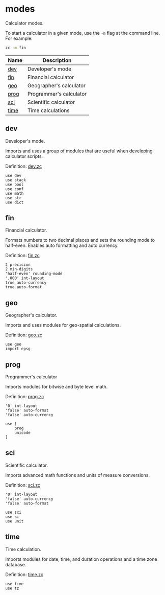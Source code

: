 # modes

Calculator modes.

To start a calculator in a given mode, use the `-m` flag at the command line.
For example:

```bash
zc -m fin
```

| Name            | Description
|-----------------|------------------
| [dev](#dev)     | Developer's mode
| [fin](#fin)     | Financial calculator
| [geo](#geo)     | Geographer's calculator
| [prog](#prog)   | Programmer's calculator
| [sci](#sci)     | Scientific calculator
| [time](#time)   | Time calculations

## dev

Developer's mode.

Imports and uses a group of modules that are useful when developing
calculator scripts.

Definition: [dev.zc](../internal/modes/dev.zc)

```
use dev
use stack
use bool
use conf
use math
use str
use dict
```

## fin

Financial calculator.

Formats numbers to two decimal places and sets the rounding mode to half-even.
Enables auto formatting and auto currency.

Definition: [fin.zc](../internal/modes/fin.zc)

```
2 precision
2 min-digits
'half-even' rounding-mode
',000' int-layout
true auto-currency
true auto-format
```

## geo

Geographer's calculator.

Imports and uses modules for geo-spatial calculations.

Definition: [geo.zc](../internal/modes/geo.zc)

```
use geo
import epsg
```


## prog

Programmer's calculator

Imports modules for bitwise and byte level math.

Definition: [prog.zc](../internal/modes/prog.zc)

```
'0' int-layout
'false' auto-format
'false' auto-currency

use [
    prog
    unicode
]
```

## sci

Scientific calculator.

Imports advanced math functions and units of measure conversions.

Definition: [sci.zc](../internal/modes/sci.zc)

```
'0' int-layout
'false' auto-currency
'false' auto-format

use sci
use si
use unit
```

## time

Time calculation.

Imports modules for date, time, and duration operations and a time zone
database.

Definition: [time.zc](../internal/modes/time.zc)

```
use time
use tz
```
